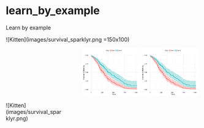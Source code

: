 # learn_by_example
Learn by example

![Kitten](images/survival_sparklyr.png =150x100)


<p align="right">
  <img src="images/survival_sparklyr.png" width="150" title="Survival plot Spark" href="https://kmezhoud.github.io/learn_by_example/survival_plot_sparklyr/survival_plot_sparklyr.html">
  <img src="images/survival_sparklyr.png" width="150" title="Survival plot Spark">
</p>



<div style="width:150px; height:100px">
![Kitten](images/survival_sparklyr.png)
</div>